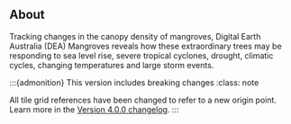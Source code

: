 ## About

<!--
Digital Earth Australia (DEA) Mangroves classifies mangrove canopy cover density across Australia's coastal ecosystems using 35+ years of Landsat data (1987&ndash;present) at 30-meter resolution. 
This dataset provides critical environmental intelligence for climate change monitoring, coastal protection planning, biodiversity conservation, and disaster response. 
By tracking mangrove health and extent over time, it enables assessment of how cyclones, sea level rise, and extreme weather events impact these critical carbon storage ecosystems, 
supporting evidence-based coastal management and conservation decisions. The ongoing maintenance and annual updates of this long-term monitoring resource advances scientific research and supports sustainable coastal management for public benefit.
-->
Tracking changes in the canopy density of mangroves, Digital Earth Australia (DEA) Mangroves reveals how these extraordinary trees may be responding to sea level rise, severe tropical cyclones, drought, climatic cycles, changing temperatures and large storm events.

:::{admonition} This version includes breaking changes
:class: note

All tile grid references have been changed to refer to a new origin point. Learn more in the [Version 4.0.0 changelog](./?tab=history#version-4-0-0).
:::
